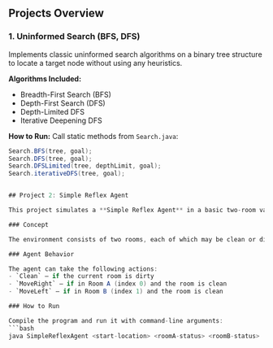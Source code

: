 ## Projects Overview

### 1. Uninformed Search (BFS, DFS)

Implements classic uninformed search algorithms on a binary tree structure to locate a target node without using any heuristics.

**Algorithms Included:**
- Breadth-First Search (BFS)
- Depth-First Search (DFS)
- Depth-Limited DFS
- Iterative Deepening DFS

**How to Run:**
Call static methods from `Search.java`:
```java
Search.BFS(tree, goal);
Search.DFS(tree, goal);
Search.DFSLimited(tree, depthLimit, goal);
Search.iterativeDFS(tree, goal);


## Project 2: Simple Reflex Agent

This project simulates a **Simple Reflex Agent** in a basic two-room vacuum world environment. The agent operates based on immediate percepts without memory or internal state, demonstrating rule-based decision-making.

### Concept

The environment consists of two rooms, each of which may be clean or dirty. The agent perceives its current location and whether that room is dirty, then chooses an action accordingly.

### Agent Behavior

The agent can take the following actions:
- `Clean` – if the current room is dirty
- `MoveRight` – if in Room A (index 0) and the room is clean
- `MoveLeft` – if in Room B (index 1) and the room is clean

### How to Run

Compile the program and run it with command-line arguments:
```bash
java SimpleReflexAgent <start-location> <roomA-status> <roomB-status>

